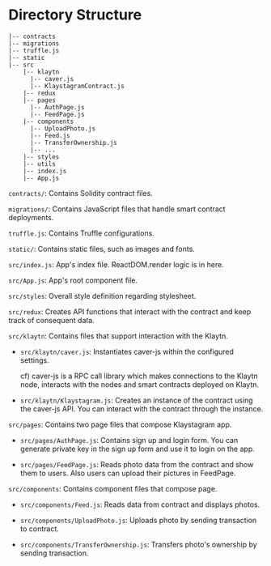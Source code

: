 # Directory Structure

```text
|-- contracts
|-- migrations
|-- truffle.js
|-- static
|-- src
    |-- klaytn
      |-- caver.js
      |-- KlaystagramContract.js
    |-- redux
    |-- pages
      |-- AuthPage.js
      |-- FeedPage.js
    |-- components
      |-- UploadPhoto.js
      |-- Feed.js
      |-- TransferOwnership.js
      |-- ...
    |-- styles
    |-- utils
    |-- index.js
    |-- App.js
```

`contracts/`: Contains Solidity contract files.

`migrations/`: Contains JavaScript files that handle smart contract deployments.

`truffle.js`: Contains Truffle configurations.

`static/`: Contains static files, such as images and fonts.

`src/index.js`: App's index file. ReactDOM.render logic is in here.

`src/App.js`: App's root component file.

`src/styles`: Overall style definition regarding stylesheet.

`src/redux`: Creates API functions that interact with the contract and keep track of consequent data.

`src/klaytn`: Contains files that support interaction with the Klaytn.

- `src/klaytn/caver.js`: Instantiates caver-js within the configured settings.

  cf) caver-js is a RPC call library which makes connections to the Klaytn node, interacts with the nodes and smart contracts deployed on Klaytn.

- `src/klaytn/Klaystagram.js`: Creates an instance of the contract using the caver-js API. You can interact with the contract through the instance.

`src/pages`: Contains two page files that compose Klaystagram app.

- `src/pages/AuthPage.js`: Contains sign up and login form. You can generate private key in the sign up form and use it to login on the app.

- `src/pages/FeedPage.js`: Reads photo data from the contract and show them to users. Also users can upload their pictures in FeedPage.

`src/components`: Contains component files that compose page.

- `src/components/Feed.js`: Reads data from contract and displays photos.

- `src/components/UploadPhoto.js`: Uploads photo by sending transaction to contract.

- `src/components/TransferOwnership.js`: Transfers photo's ownership by sending transaction.

